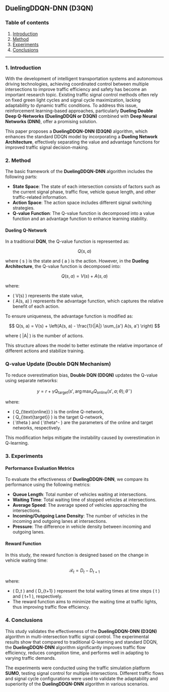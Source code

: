## DuelingDDQN-DNN (D3QN)

### Table of contents

1. [Introduction](#1-introduction)
2. [Method](#2-method)
3. [Experiments](#3-experiments)
4. [Conclusions](#4-conclusions)

--- 

### 1. **Introduction**

With the development of intelligent transportation systems and autonomous driving technologies, achieving coordinated control between multiple intersections to improve traffic efficiency and safety has become an important research topic. Existing traffic signal control methods often rely on fixed green light cycles and signal cycle maximization, lacking adaptability to dynamic traffic conditions. To address this issue, reinforcement learning-based approaches, particularly **Dueling Double Deep Q-Networks (DuelingDDQN or D3QN)** combined with **Deep Neural Networks (DNN)**, offer a promising solution.

This paper proposes a **DuelingDDQN-DNN (D3QN)** algorithm, which enhances the standard DDQN model by incorporating a **Dueling Network Architecture**, effectively separating the value and advantage functions for improved traffic signal decision-making.

### 2. **Method**

The basic framework of the **DuelingDDQN-DNN** algorithm includes the following parts:

- **State Space**: The state of each intersection consists of factors such as the current signal phase, traffic flow, vehicle queue length, and other traffic-related information.
- **Action Space**: The action space includes different signal switching strategies.
- **Q-value Function**: The Q-value function is decomposed into a value function and an advantage function to enhance learning stability.

#### **Dueling Q-Network**

In a traditional **DQN**, the Q-value function is represented as:

$$ Q(s, a) $$

where \( s \) is the state and \( a \) is the action. However, in the **Dueling Architecture**, the Q-value function is decomposed into:

$$ Q(s, a) = V(s) + A(s, a) $$

where:
- \( V(s) \) represents the state value,
- \( A(s, a) \) represents the advantage function, which captures the relative benefit of each action.

To ensure uniqueness, the advantage function is modified as:

$$ Q(s, a) = V(s) + \left(A(s, a) - \frac{1}{|A|} \sum_{a'} A(s, a') \right) $$

where \( |A| \) is the number of actions.

This structure allows the model to better estimate the relative importance of different actions and stabilize training.

### **Q-value Update (Double DQN Mechanism)**

To reduce overestimation bias, **Double DQN (DDQN)** updates the Q-value using separate networks:

$$ y = r + \gamma Q_{\text{target}}(s', \arg\max_a Q_{\text{online}}(s', a; \theta); \theta^-) $$

where:
- \( Q_{\text{online}} \) is the online Q-network,
- \( Q_{\text{target}} \) is the target Q-network,
- \( \theta \) and \( \theta^- \) are the parameters of the online and target networks, respectively.

This modification helps mitigate the instability caused by overestimation in Q-learning.

### 3. **Experiments**

#### Performance Evaluation Metrics

To evaluate the effectiveness of **DuelingDDQN-DNN**, we compare its performance using the following metrics:

- **Queue Length**: Total number of vehicles waiting at intersections.
- **Waiting Time**: Total waiting time of stopped vehicles at intersections.
- **Average Speed**: The average speed of vehicles approaching the intersections.
- **Incoming/Outgoing Lane Density**: The number of vehicles in the incoming and outgoing lanes at intersections.
- **Pressure**: The difference in vehicle density between incoming and outgoing lanes.

#### Reward Function

In this study, the reward function is designed based on the change in vehicle waiting time:

$$ \mathcal{R}_t = D_t - D_{t+1} $$

where:

- \( D_t \) and \( D_{t+1} \) represent the total waiting times at time steps \( t \) and \( t+1 \), respectively.
- The reward function aims to minimize the waiting time at traffic lights, thus improving traffic flow efficiency.

### 4. **Conclusions**

This study validates the effectiveness of the **DuelingDDQN-DNN (D3QN)** algorithm in multi-intersection traffic signal control. The experimental results show that compared to traditional Q-learning and standard DDQN, the **DuelingDDQN-DNN** algorithm significantly improves traffic flow efficiency, reduces congestion time, and performs well in adapting to varying traffic demands.

The experiments were conducted using the traffic simulation platform **SUMO**, testing signal control for multiple intersections. Different traffic flows and signal cycle configurations were used to validate the adaptability and superiority of the **DuelingDDQN-DNN** algorithm in various scenarios.


